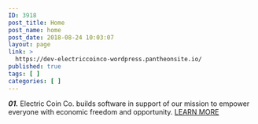 ```yaml
---
ID: 3918
post_title: Home
post_name: home
post_date: 2018-08-24 10:03:07
layout: page
link: >
  https://dev-electriccoinco-wordpress.pantheonsite.io/
published: true
tags: [ ]
categories: [ ]
---
```

<span class="notranslate"><strong><em>01.</em></strong></span>
Electric Coin Co. builds software in support of our mission to empower everyone with economic freedom and opportunity.
<a href="/about/">LEARN MORE</a>